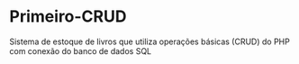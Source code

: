 # Primeiro-CRUD
Sistema de estoque de livros que utiliza operações básicas (CRUD) do PHP com conexão do banco de dados SQL
